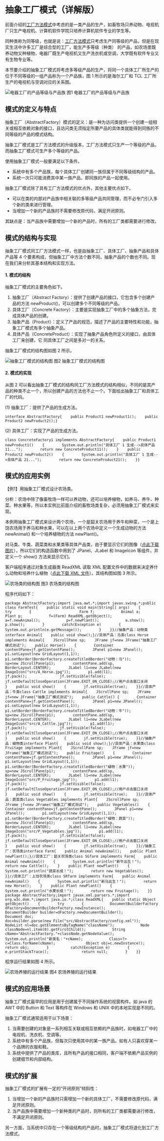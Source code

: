 

# 抽象工厂模式（详解版）







前面介绍的[工厂方法模式](http://c.biancheng.net/view/1348.html)中考虑的是一类产品的生产，如畜牧场只养动物、电视机厂只生产电视机、计算机软件学院只培养计算机软件专业的学生等。

同种类称为同等级，也就是说：[工厂方法模式](http://c.biancheng.net/view/1348.html)只考虑生产同等级的产品，但是在现实生活中许多工厂是综合型的工厂，能生产多等级（种类） 的产品，如农场里既养动物又种植物，电器厂既生产电视机又生产洗衣机或空调，大学既有软件专业又有生物专业等。

本节要介绍的抽象工厂模式将考虑多等级产品的生产，将同一个具体工厂所生产的位于不同等级的一组产品称为一个产品族，图 1 所示的是海尔工厂和 TCL 工厂所生产的电视机与空调对应的关系图。



![电器工厂的产品等级与产品族](http://c.biancheng.net/uploads/allimg/181114/3-1Q1141559151S.gif)
图1 电器工厂的产品等级与产品族

## 模式的定义与特点

抽象工厂（AbstractFactory）模式的定义：是一种为访问类提供一个创建一组相关或相互依赖对象的接口，且访问类无须指定所要产品的具体类就能得到同族的不同等级的产品的模式结构。

抽象工厂模式是工厂方法模式的升级版本，工厂方法模式只生产一个等级的产品，而抽象工厂模式可生产多个等级的产品。

使用抽象工厂模式一般要满足以下条件。

- 系统中有多个产品族，每个具体工厂创建同一族但属于不同等级结构的产品。
- 系统一次只可能消费其中某一族产品，即同族的产品一起使用。


抽象工厂模式除了具有工厂方法模式的优点外，其他主要优点如下。

- 可以在类的内部对产品族中相关联的多等级产品共同管理，而不必专门引入多个新的类来进行管理。
- 当增加一个新的产品族时不需要修改原代码，满足开闭原则。


其缺点是：当产品族中需要增加一个新的产品时，所有的工厂类都需要进行修改。

## 模式的结构与实现

抽象工厂模式同工厂方法模式一样，也是由抽象工厂、具体工厂、抽象产品和具体产品等 4 个要素构成，但抽象工厂中方法个数不同，抽象产品的个数也不同。现在我们来分析其基本结构和实现方法。

#### 1. 模式的结构

抽象工厂模式的主要角色如下。

1. 抽象工厂（Abstract Factory）：提供了创建产品的接口，它包含多个创建产品的方法 newProduct()，可以创建多个不同等级的产品。
2. 具体工厂（Concrete Factory）：主要是实现抽象工厂中的多个抽象方法，完成具体产品的创建。
3. 抽象产品（Product）：定义了产品的规范，描述了产品的主要特性和功能，抽象工厂模式有多个抽象产品。
4. 具体产品（ConcreteProduct）：实现了抽象产品角色所定义的接口，由具体工厂来创建，它 同具体工厂之间是多对一的关系。


抽象工厂模式的结构图如图 2 所示。



![抽象工厂模式的结构图](http://c.biancheng.net/uploads/allimg/181114/3-1Q11416002NW.gif)
图2 抽象工厂模式的结构图

#### 2. 模式的实现

从图 2 可以看出抽象工厂模式的结构同工厂方法模式的结构相似，不同的是其产品的种类不止一个，所以创建产品的方法也不止一个。下面给出抽象工厂和具体工厂的代码。

(1) 抽象工厂：提供了产品的生成方法。

```
interface AbstractFactory{    public Product1 newProduct1();    public Product2 newProduct2();}
```


(2) 具体工厂：实现了产品的生成方法。

```
class ConcreteFactory1 implements AbstractFactory{    public Product1 newProduct1()    {        System.out.println("具体工厂 1 生成-->具体产品 11...");        return new ConcreteProduct11();    }    public Product2 newProduct2()    {        System.out.println("具体工厂 1 生成-->具体产品 21...");        return new ConcreteProduct21();    }}
```

## 模式的应用实例

【例1】用抽象工厂模式设计农场类。

分析：农场中除了像畜牧场一样可以养动物，还可以培养植物，如养马、养牛、种菜、种水果等，所以本实例比前面介绍的畜牧场类复杂，必须用抽象工厂模式来实现。

本例用抽象工厂模式来设计两个农场，一个是韶关农场用于养牛和种菜，一个是上饶农场用于养马和种水果，可以在以上两个农场中定义一个生成动物的方法 newAnimal() 和一个培养植物的方法 newPlant()。

对马类、牛类、蔬菜类和水果类等具体产品类，由于要显示它们的图像（[点此下载图片](http://c.biancheng.net/uploads/soft/181113/3-1Q114160J0.zip)），所以它们的构造函数中用到了 JPanel、JLabel 和 ImageIcon 等组件，并定义一个 show() 方法来显示它们。

客户端程序通过对象生成器类 ReadXML 读取 XML 配置文件中的数据来决定养什么动物和培养什么植物（[点此下载 XML 文件](http://c.biancheng.net/uploads/soft/181113/3-1Q114160S7.zip)）。其结构图如图 3 所示。



![农场类的结构图](http://c.biancheng.net/uploads/allimg/181114/3-1Q114160132648.gif)
图3 农场类的结构图


程序代码如下：

```
package AbstractFactory;import java.awt.*;import javax.swing.*;public class FarmTest{    public static void main(String[] args)    {        try        {                      Farm f;            Animal a;            Plant p;            f=(Farm) ReadXML.getObject();            a=f.newAnimal();            p=f.newPlant();            a.show();            p.show();        }        catch(Exception e)        {            System.out.println(e.getMessage());        }    }}//抽象产品：动物类interface Animal{    public void show();}//具体产品：马类class Horse implements Animal{    JScrollPane sp;    JFrame jf=new JFrame("抽象工厂模式测试");    public Horse()    {        Container contentPane=jf.getContentPane();        JPanel p1=new JPanel();        p1.setLayout(new GridLayout(1,1));        p1.setBorder(BorderFactory.createTitledBorder("动物：马"));        sp=new JScrollPane(p1);        contentPane.add(sp, BorderLayout.CENTER);        JLabel l1=new JLabel(new ImageIcon("src/A_Horse.jpg"));        p1.add(l1);               jf.pack();               jf.setVisible(false);        jf.setDefaultCloseOperation(JFrame.EXIT_ON_CLOSE);//用户点击窗口关闭     }    public void show()    {        jf.setVisible(true);    }}//具体产品：牛类class Cattle implements Animal{    JScrollPane sp;    JFrame jf=new JFrame("抽象工厂模式测试");    public Cattle() {        Container contentPane=jf.getContentPane();        JPanel p1=new JPanel();        p1.setLayout(new GridLayout(1,1));        p1.setBorder(BorderFactory.createTitledBorder("动物：牛"));        sp=new JScrollPane(p1);        contentPane.add(sp, BorderLayout.CENTER);        JLabel l1=new JLabel(new ImageIcon("src/A_Cattle.jpg"));        p1.add(l1);               jf.pack();               jf.setVisible(false);        jf.setDefaultCloseOperation(JFrame.EXIT_ON_CLOSE);//用户点击窗口关闭     }    public void show()    {        jf.setVisible(true);    }}//抽象产品：植物类interface Plant{    public void show();}//具体产品：水果类class Fruitage implements Plant{    JScrollPane sp;    JFrame jf=new JFrame("抽象工厂模式测试");    public Fruitage()    {        Container contentPane=jf.getContentPane();        JPanel p1=new JPanel();        p1.setLayout(new GridLayout(1,1));        p1.setBorder(BorderFactory.createTitledBorder("植物：水果"));        sp=new JScrollPane(p1);        contentPane.add(sp, BorderLayout.CENTER);        JLabel l1=new JLabel(new ImageIcon("src/P_Fruitage.jpg"));        p1.add(l1);               jf.pack();               jf.setVisible(false);        jf.setDefaultCloseOperation(JFrame.EXIT_ON_CLOSE);//用户点击窗口关闭     }    public void show()    {        jf.setVisible(true);    }}//具体产品：蔬菜类class Vegetables implements Plant{    JScrollPane sp;    JFrame jf=new JFrame("抽象工厂模式测试");    public Vegetables()    {        Container contentPane=jf.getContentPane();        JPanel p1=new JPanel();        p1.setLayout(new GridLayout(1,1));        p1.setBorder(BorderFactory.createTitledBorder("植物：蔬菜"));        sp=new JScrollPane(p1);        contentPane.add(sp, BorderLayout.CENTER);        JLabel l1=new JLabel(new ImageIcon("src/P_Vegetables.jpg"));        p1.add(l1);               jf.pack();               jf.setVisible(false);        jf.setDefaultCloseOperation(JFrame.EXIT_ON_CLOSE);//用户点击窗口关闭     }    public void show()    {        jf.setVisible(true);    }}//抽象工厂：农场类interface Farm{    public Animal newAnimal();    public Plant newPlant();}//具体工厂：韶关农场类class SGfarm implements Farm{    public Animal newAnimal()    {        System.out.println("新牛出生！");        return new Cattle();    }    public Plant newPlant()    {        System.out.println("蔬菜长成！");        return new Vegetables();    }}//具体工厂：上饶农场类class SRfarm implements Farm{    public Animal newAnimal()    {        System.out.println("新马出生！");        return new Horse();    }    public Plant newPlant()    {        System.out.println("水果长成！");        return new Fruitage();    }}
package AbstractFactory;import javax.xml.parsers.*;import org.w3c.dom.*;import java.io.*;class ReadXML{    public static Object getObject()    {        try        {            DocumentBuilderFactory dFactory=DocumentBuilderFactory.newInstance();            DocumentBuilder builder=dFactory.newDocumentBuilder();            Document doc;                                       doc=builder.parse(new File("src/AbstractFactory/config.xml"));            NodeList nl=doc.getElementsByTagName("className");            Node classNode=nl.item(0).getFirstChild();            String cName="AbstractFactory."+classNode.getNodeValue();            System.out.println("新类名："+cName);            Class<?> c=Class.forName(cName);              Object obj=c.newInstance();            return obj;        }          catch(Exception e)        {               e.printStackTrace();               return null;        }    }}
```


程序运行结果如图 4 所示。



![农场养殖的运行结果](http://c.biancheng.net/uploads/allimg/181114/3-1Q11416021C61.jpg)
图4 农场养殖的运行结果

## 模式的应用场景

抽象工厂模式最早的应用是用于创建属于不同操作系统的视窗构件。如 java 的 AWT 中的 Button 和 Text 等构件在 Windows 和 UNIX 中的本地实现是不同的。

抽象工厂模式通常适用于以下场景：

1. 当需要创建的对象是一系列相互关联或相互依赖的产品族时，如电器工厂中的电视机、洗衣机、空调等。
2. 系统中有多个产品族，但每次只使用其中的某一族产品。如有人只喜欢穿某一个品牌的衣服和鞋。
3. 系统中提供了产品的类库，且所有产品的接口相同，客户端不依赖产品实例的创建细节和内部结构。

## 模式的扩展

抽象工厂模式的扩展有一定的“开闭原则”倾斜性：

1. 当增加一个新的产品族时只需增加一个新的具体工厂，不需要修改原代码，满足开闭原则。
2. 当产品族中需要增加一个新种类的产品时，则所有的工厂类都需要进行修改，不满足开闭原则。


另一方面，当系统中只存在一个等级结构的产品时，抽象工厂模式将退化到工厂方法模式。